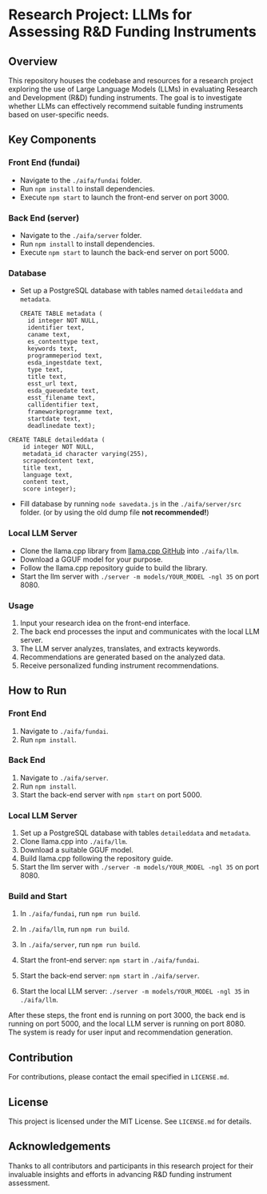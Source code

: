 # Research Project: LLMs for Assessing R&D Funding Instruments

## Overview

This repository houses the codebase and resources for a research project exploring the use of Large Language Models (LLMs) in evaluating Research and Development (R&D) funding instruments. The goal is to investigate whether LLMs can effectively recommend suitable funding instruments based on user-specific needs.

## Key Components

### Front End (fundai)

- Navigate to the `./aifa/fundai` folder.
- Run `npm install` to install dependencies.
- Execute `npm start` to launch the front-end server on port 3000.

### Back End (server)

- Navigate to the `./aifa/server` folder.
- Run `npm install` to install dependencies.
- Execute `npm start` to launch the back-end server on port 5000.

### Database 

- Set up a PostgreSQL database with tables named `detaileddata` and `metadata`.
  ```
  CREATE TABLE metadata (
    id integer NOT NULL,
    identifier text,
    caname text,
    es_contenttype text,
    keywords text,
    programmeperiod text,
    esda_ingestdate text,
    type text,
    title text,
    esst_url text,
    esda_queuedate text,
    esst_filename text,
    callidentifier text,
    frameworkprogramme text,
    startdate text,
    deadlinedate text);
```  
CREATE TABLE detaileddata (
    id integer NOT NULL,
    metadata_id character varying(255),
    scrapedcontent text,
    title text,
    language text,
    content text,
    score integer);
```
- Fill database by running `node savedata.js` in the `./aifa/server/src` folder. (or by using the old dump file **not recommended!**) 

### Local LLM Server

- Clone the llama.cpp library from [llama.cpp GitHub](https://github.com/ggerganov/llama.cpp) into `./aifa/llm`.
- Download a GGUF model for your purpose.
- Follow the llama.cpp repository guide to build the library.
- Start the llm server with `./server -m models/YOUR_MODEL -ngl 35` on port 8080.

### Usage

1. Input your research idea on the front-end interface.
2. The back end processes the input and communicates with the local LLM server.
3. The LLM server analyzes, translates, and extracts keywords.
4. Recommendations are generated based on the analyzed data.
5. Receive personalized funding instrument recommendations.

## How to Run

### Front End

1. Navigate to `./aifa/fundai`.
2. Run `npm install`.

### Back End

1. Navigate to `./aifa/server`.
2. Run `npm install`.
3. Start the back-end server with `npm start` on port 5000.

### Local LLM Server

1. Set up a PostgreSQL database with tables `detaileddata` and `metadata`.
2. Clone llama.cpp into `./aifa/llm`.
3. Download a suitable GGUF model.
4. Build llama.cpp following the repository guide.
5. Start the llm server with `./server -m models/YOUR_MODEL -ngl 35` on port 8080.

### Build and Start

1. In `./aifa/fundai`, run `npm run build`.
2. In `./aifa/llm`, run `npm run build`.
3. In `./aifa/server`, run `npm run build`.

4. Start the front-end server: `npm start` in `./aifa/fundai`.
5. Start the back-end server: `npm start` in `./aifa/server`.
6. Start the local LLM server: `./server -m models/YOUR_MODEL -ngl 35` in `./aifa/llm`.

After these steps, the front end is running on port 3000, the back end is running on port 5000, and the local LLM server is running on port 8080. The system is ready for user input and recommendation generation.

## Contribution

For contributions, please contact the email specified in `LICENSE.md`.

## License

This project is licensed under the MIT License. See `LICENSE.md` for details.

## Acknowledgements

Thanks to all contributors and participants in this research project for their invaluable insights and efforts in advancing R&D funding instrument assessment.
